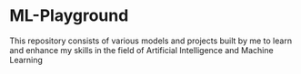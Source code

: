 # ML-Playground
This repository consists of various models and projects built by me to learn and enhance my skills in the field of Artificial Intelligence and Machine Learning
